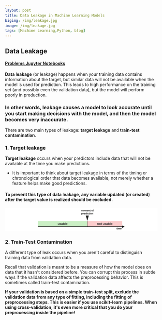 ```yaml
---
layout: post
title: Data Leakage in Machine Learning Models
bigimg: /img/leakage.jpg
image: /img/leakage.jpg
tags: [Machine Learning,Python, blog]
---
```


## Data Leakage 

#### [Problems Jupyter Notebooks](https://nbviewer.jupyter.org/github/Pyligent/Data-Leakage/blob/master/Data%20Leakage.ipynb)

**Data leakage** (or leakage) happens when your training data contains information about the target, but similar data will not be available when the model is used for prediction. This leads to high performance on the training set (and possibly even the validation data), but the model will perform poorly in production.

### In other words, leakage causes a model to look accurate until you start making decisions with the model, and then the model becomes very inaccurate.

There are two main types of leakage: **target leakage** and **train-test contamination**.

### 1. Target leakage

**Target leakage** occurs when your predictors include data that will not be available at the time you make predictions. 
- It is important to think about target leakage in terms of the timing or chronological order that data becomes available, not merely whether a feature helps make good predictions.

#### To prevent this type of data leakage, any variable updated (or created) after the target value is realized should be excluded.
![leakage.png](/img/leakage.png)

### 2. Train-Test Contamination

A different type of leak occurs when you aren't careful to distinguish training data from validation data.

Recall that validation is meant to be a measure of how the model does on data that it hasn't considered before. You can corrupt this process in subtle ways if the validation data affects the preprocessing behavior. This is sometimes called train-test contamination.

**If your validation is based on a simple train-test split, exclude the validation data from any type of fitting, including the fitting of preprocessing steps. This is easier if you use scikit-learn pipelines. When using cross-validation, it's even more critical that you do your preprocessing inside the pipeline!**

